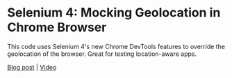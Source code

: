 # Selenium 4: Mocking Geolocation in Chrome Browser

This code uses Selenium 4's new Chrome DevTools features to override the geolocation of the browser. Great for testing location-aware apps.

[Blog post](https://angiejones.tech/selenium-4-mocking-geolocation/) | [Video](https://youtu.be/jFVBr0lhlPA)


